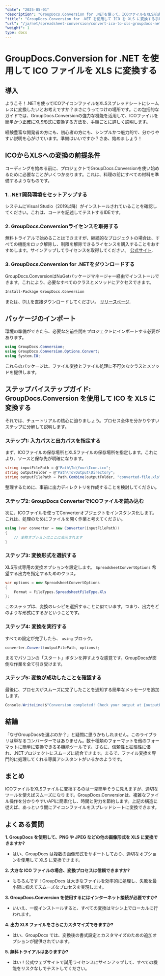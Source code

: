 ```yaml
---
"date": "2025-05-01"
"description": "GroupDocs.Conversion for .NETを使って、ICOファイルをXLS形式に簡単に変換する方法を学びましょう。このステップバイステップガイドに従って、C#プロジェクトでシームレスなファイル変換を実現しましょう。"
"title": "GroupDocs.Conversion for .NET を使用して ICO を XLS に変換する手順ガイド"
"url": "/ja/net/spreadsheet-conversion/convert-ico-to-xls-groupdocs-net/"
"weight": 1
type: docs
---
```

# GroupDocs.Conversion for .NET を使用して ICO ファイルを XLS に変換する

## 導入

ようこそ！.NETを使ってICOアイコンファイルをXLSスプレッドシートにシームレスに変換したいとお考えですか？まさにうってつけの場所です。この包括的なガイドでは、GroupDocs.Conversionの強力な機能を活用して、ICOファイルを簡単かつ正確にXLS形式に変換する方法を、手順ごとに詳しく説明します。

経験豊富な開発者の方にも、初心者の方にも、シンプルかつ魅力的で、分かりやすい説明を心がけています。準備はいいですか？さあ、始めましょう！


## ICOからXLSへの変換の前提条件

コーディングを始める前に、プロジェクトでGroupDocs.Conversionを使い始めるために必要なことがいくつかあります。これは、料理の前にすべての材料を準備するようなものです。

### 1. .NET開発環境をセットアップする

システムにVisual Studio（2019以降）がインストールされていることを確認してください。これは、コードを記述してテストするIDEです。

### 2. GroupDocs.Conversionライセンスを取得する

無料トライアルで始めることはできますが、継続的なプロジェクトの場合は、すべての機能をロック解除し、制限を解除できるライセンスを購入することをおすすめします。サインアップしてライセンスを取得してください。 [公式サイト](https://purchase。groupdocs.com/buy).

### 3. GroupDocs.Conversion for .NETをダウンロードする

GroupDocs.ConversionはNuGetパッケージマネージャー経由でインストールできます。これにより、必要なすべてのクラスとメソッドにアクセスできます。 

```bash
Install-Package GroupDocs.Conversion
```
または、DLLを直接ダウンロードしてください。 [リリースページ](https://releases。groupdocs.com/conversion/net/).


## パッケージのインポート

環境の準備ができたら、必要な名前空間をプロジェクトにインポートする必要があります。

```csharp
using GroupDocs.Conversion;
using GroupDocs.Conversion.Options.Convert;
using System.IO;
```

これらのパッケージは、ファイル変換とファイル処理に不可欠なクラスとメソッドを提供します。


## ステップバイステップガイド: GroupDocs.Conversion を使用して ICO を XLS に変換する

それでは、チュートリアルの核心に迫りましょう。プロセス全体を分かりやすいステップに分解して説明します。

### ステップ1: 入力パスと出力パスを指定する

まず、ICOファイルの保存場所とXLSファイルの保存場所を指定します。これにより、ソースと保存先が明確になります。

```csharp
string inputFilePath = @"Path\To\Your\Icon.ico";
string outputFolder = @"Path\To\Output\Directory";
string outputFilePath = Path.Combine(outputFolder, "converted-file.xls");
```

整理するために、事前に出力ディレクトリを作成することを検討してください。

### ステップ2: GroupDocs ConverterでICOファイルを読み込む

次に、ICOファイルを使ってConverterオブジェクトをインスタンス化します。これは、処理のためにファイルを開く作業と考えてください。

```csharp
using (var converter = new Converter(inputFilePath))
{
    // 変換オプションはここに表示されます
}
```

### ステップ3: 変換形式を選択する

XLS形式専用の変換オプションを設定します。 `SpreadsheetConvertOptions` 希望する出力を指定するためのクラス。

```csharp
var options = new SpreadsheetConvertOptions 
{ 
    Format = FileTypes.SpreadsheetFileType.Xls 
};
```

このステップは、変換のレシピを選択することに似ています。つまり、出力をどのような形式にするかということです。

### ステップ4: 変換を実行する

すべての設定が完了したら、 `using` ブロック。

```csharp
converter.Convert(outputFilePath, options);
```

まるでパソコンの「スタート」ボタンを押すような感覚です。GroupDocsが面倒な作業を全て引き受けます。

### ステップ5: 変換が成功したことを確認する

最後に、プロセスがスムーズに完了したことを通知する簡単なメッセージを追加します。

```csharp
Console.WriteLine($"Conversion completed! Check your output at {outputFolder}");
```

## 結論

「なぜGroupDocsを選ぶのか？」と疑問に思うかもしれません。このライブラリは単なるコンバーターではありません。数十種類のフォーマットを他のフォーマットに簡単に変換できる多機能ツールです。さらに、信頼性と拡張性に優れ、.NETプロジェクトにスムーズに統合できます。まるで、ファイル変換を専門的に処理してくれる専属アシスタントがいるかのようです。


## まとめ

ICOファイルをXLSファイルに変換するのは一見簡単そうに見えますが、適切なツールを使えばスムーズになります。GroupDocs.Conversionは、複雑なファイル操作を分かりやすいAPIに簡素化し、時間と労力を節約します。上記の構造に従えば、あっという間にアイコンファイルをスプレッドシートに変換できます。


## よくある質問

**1. GroupDocs を使用して、PNG や JPEG などの他の画像形式を XLS に変換できますか?**  

- はい、GroupDocs は複数の画像形式をサポートしており、適切なオプションを使用して XLS に変換できます。

**2. 大きな ICO ファイルの場合、変換プロセスは信頼できますか?**  

- もちろんです！GroupDocs は大きなファイルを効率的に処理し、失敗を最小限に抑えてスムーズなプロセスを実現します。

**3. GroupDocs.Conversion を使用するにはインターネット接続が必要ですか?**  

- いいえ、一度インストールすると、すべての変換はマシン上でローカルに行われます。

**4. 出力 XLS ファイルをさらにカスタマイズできますか?**  

- はい、GroupDocs では、変換後の書式設定とカスタマイズのための追加オプションが提供されています。

**5. 無料トライアルはありますか?**  

- はい！公式ウェブサイトで試用ライセンスにサインアップして、すべての機能をリスクなしでテストしてください。